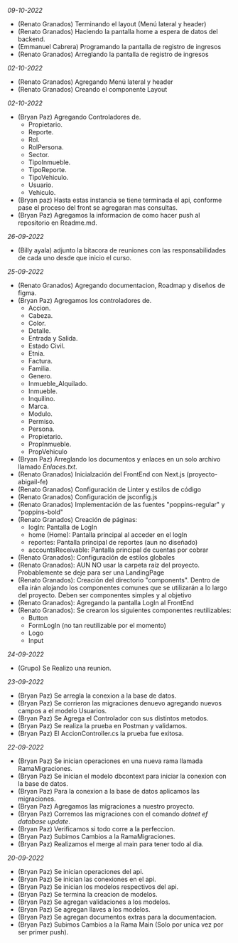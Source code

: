 *09-10-2022*
- (Renato Granados) Terminando el layout (Menú lateral y header)
- (Renato Granados) Haciendo la pantalla home a espera de datos del backend.
- (Emmanuel Cabrera) Programando la pantalla de registro de ingresos
- (Renato Granados) Arreglando la pantalla de registro de ingresos

*02-10-2022*
- (Renato Granados) Agregando Menú lateral y header
- (Renato Granados) Creando el componente Layout

*02-10-2022*
- (Bryan Paz) Agregando Controladores de.
	- Propietario.
	- Reporte.
	- Rol.
	- RolPersona.
	- Sector.
	- TipoInmueble.
	- TipoReporte.
	- TipoVehiculo.
	- Usuario.
	- Vehiculo.
- (Bryan paz) Hasta estas instancia se tiene terminada el api, conforme pase el proceso del front se agregaran mas consultas.
- (Bryan Paz) Agregamos la informacion de como hacer push al repositorio en Readme.md.

*26-09-2022*
- (Billy ayala) adjunto la bitacora de reuniones con las responsabilidades de cada uno desde que inicio el curso.


*25-09-2022*
- (Renato Granados) Agregando documentacion, Roadmap y diseños de figma.
- (Bryan Paz) Agregamos los controladores de.
  - Accion.
  - Cabeza.
  - Color.
  - Detalle.
  - Entrada y Salida.
  - Estado Civil.
  - Etnia.
  - Factura.
  - Familia.
  - Genero.
  - Inmueble_Alquilado.
  - Inmueble.
  - Inquilino.
  - Marca.
  - Modulo.
  - Permiso.
  - Persona.
  - Propietario.
  - PropInmueble.
  - PropVehiculo
- (Bryan Paz) Arreglando los documentos y enlaces en un solo archivo llamado *Enlaces.txt*.
- (Renato Granados) Inicialzación del FrontEnd con Next.js (proyecto-abigail-fe)
- (Renato Granados) Configuración de Linter y estilos de código
- (Renato Granados) Configuración de jsconfig.js
- (Renato Granados) Implementación de las fuentes "poppins-regular" y "poppins-bold"
- (Renato Granados) Creación de páginas:
  - logIn: Pantalla de LogIn
  - home (Home): Pantalla principal al acceder en el logIn
  - reportes: Pantalla principal de reportes (aun no diseñado)
  - accountsReceivable: Pantalla principal de cuentas por cobrar
- (Renato Granados): Configuración de estilos globales
- (Renato Granados): AUN NO usar la carpeta raíz del proyecto. Probablemente se deje para ser una LandingPage
- (Renato Granados): Creación del directorio "components". Dentro de ella irán alojando los componentes comunes que se utilizarán a lo largo del proyecto. Deben ser componentes simples y al objetivo
- (Renato Granados): Agregando la pantalla LogIn al FrontEnd
- (Renato Granados): Se crearon los siguientes componentes reutilizables:
  - Button
  - FormLogIn (no tan reutilizable por el momento)
  - Logo
  - Input

*24-09-2022*
- (Grupo) Se Realizo una reunion.

*23-09-2022*
- (Bryan Paz) Se arregla la conexion a la base de datos.
- (Bryan Paz) Se corrieron las migraciones denuevo agregando nuevos campos a el modelo Usuarios.
- (Bryan Paz) Se Agrega el Controlador con sus distintos metodos.
- (Bryan Paz) Se realiza la prueba en Postman y validamos.
- (Bryan Paz) El AccionController.cs la prueba fue exitosa.

*22-09-2022*
- (Bryan Paz) Se inician operaciones en una nueva rama llamada RamaMigraciones.
- (Bryan Paz) Se inician el modelo dbcontext para iniciar la conexion con la base de datos.
- (Bryan Paz) Para la conexion a la base de datos aplicamos las migraciones.
- (Bryan Paz) Agregamos las migraciones a nuestro proyecto.
- (Bryan Paz) Corremos las migraciones con el comando *dotnet ef database update*.
- (Bryan Paz) Verificamos si todo corre a la perfeccion.
- (Bryan Paz) Subimos Cambios a la RamaMigraciones.
- (Bryan Paz) Realizamos el merge al main para tener todo al dia.

*20-09-2022*
- (Bryan Paz) Se inician operaciones del api.
- (Bryan Paz) Se inician las conexiones en el api.
- (Bryan Paz) Se inician los modelos respectivos del api.
- (Bryan Paz) Se termina la creacion de modelos.
- (Bryan Paz) Se agregan validaciones a los modelos.
- (Bryan Paz) Se agregan llaves a los modelos.
- (Bryan Paz) Se agregan documentos extras para la documentacion.
- (Bryan Paz) Subimos Cambios a la Rama Main (Solo por unica vez por ser primer push).
